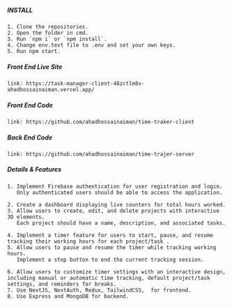 <br><h5>INSTALL</h5>

    1. Clone the repositories.
    2. Open the folder in cmd.
    3. Run `npm i` or `npm install`.
    4. Change env.text file to .env and set your own keys.
    5. Run npm start.

<h5>Front End Live Site</h5>

    link: https://task-manager-client-48zctlm8v-ahadhossainaiman.vercel.app/



<h5>Front End Code</h5>

    link: https://github.com/ahadhossainaiman/time-traker-client

<h5>Back End Code</h5>

    link: https://github.com/ahadhossainaiman/time-trajer-server 



<h5>Details & Features</h5>

    1. Implement Firebase authentication for user registration and login.
       Only authenticated users should be able to access the application.

    2. Create a dashboard displaying live counters for total hours worked.
    3. Allow users to create, edit, and delete projects with interactive 3D elements.
       Each project should have a name, description, and associated tasks.

    4. Implement a timer feature for users to start, pause, and resume tracking their working hours for each project/task .
    5. Allow users to pause and resume the timer while tracking working hours.
       Implement a stop button to end the current tracking session.

    6. Allow users to customize timer settings with an interactive design, including manual or automatic time tracking, default project/task settings, and reminders for breaks.
    7. Use NextJS, NextAuth, Redux, TailwindCSS,  for frontend.
    8. Use Express and MongoDB for backend.